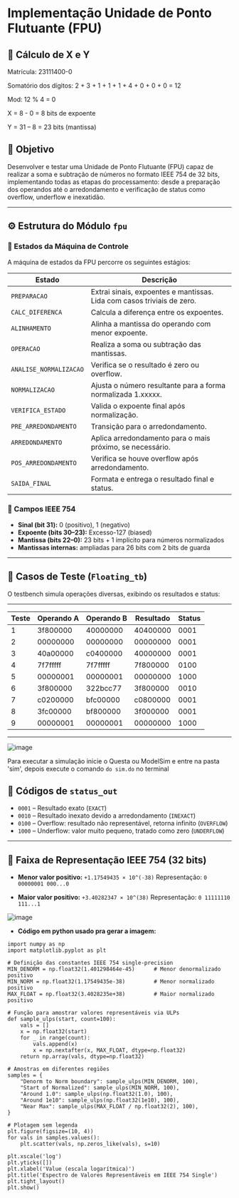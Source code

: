 

# Implementação Unidade de Ponto Flutuante (FPU)


## 🧮 Cálculo de X e Y

Matrícula: 23111400-0

Somatório dos dígitos: 2 + 3 + 1 + 1 + 1 + 4 + 0 + 0 + 0 = 12

Mod: 12 % 4 = 0

X = 8 - 0 = 8 bits de expoente

Y = 31 – 8 = 23 bits (mantissa)


## 📌 Objetivo

Desenvolver e testar uma Unidade de Ponto Flutuante (FPU) capaz de realizar a soma e subtração de números no formato IEEE 754 de 32 bits, implementando todas as etapas do processamento: desde a preparação dos operandos até o arredondamento e verificação de status como overflow, underflow e inexatidão.

---

## ⚙️ Estrutura do Módulo `fpu`

### 🧠 Estados da Máquina de Controle

A máquina de estados da FPU percorre os seguintes estágios:

| Estado                 | Descrição                                                              |
| ---------------------- | ---------------------------------------------------------------------- |
| `PREPARACAO`           | Extrai sinais, expoentes e mantissas. Lida com casos triviais de zero. |
| `CALC_DIFERENCA`       | Calcula a diferença entre os expoentes.                                |
| `ALINHAMENTO`          | Alinha a mantissa do operando com menor expoente.                      |
| `OPERACAO`             | Realiza a soma ou subtração das mantissas.                             |
| `ANALISE_NORMALIZACAO` | Verifica se o resultado é zero ou overflow.                            |
| `NORMALIZACAO`         | Ajusta o número resultante para a forma normalizada 1.xxxxx.           |
| `VERIFICA_ESTADO`      | Valida o expoente final após normalização.                             |
| `PRE_ARREDONDAMENTO`   | Transição para o arredondamento.                                       |
| `ARREDONDAMENTO`       | Aplica arredondamento para o mais próximo, se necessário.              |
| `POS_ARREDONDAMENTO`   | Verifica se houve overflow após arredondamento.                        |
| `SAIDA_FINAL`          | Formata e entrega o resultado final e status.                          |

### 🧮 Campos IEEE 754

* **Sinal (bit 31):** 0 (positivo), 1 (negativo)
* **Expoente (bits 30–23):** Excesso-127 (biased)
* **Mantissa (bits 22–0):** 23 bits + 1 implícito para números normalizados
* **Mantissas internas:** ampliadas para 26 bits com 2 bits de guarda

---

## 🧪 Casos de Teste (`Floating_tb`)

O testbench simula operações diversas, exibindo os resultados e status:

 -------------------------------------------------------------
 Teste | Operando A      | Operando B      | Resultado       | Status
 ------|-----------------|-----------------|-----------------|----
 1     | 3f800000 | 40000000 | 40400000 | 0001
 2     | 00000000 | 00000000 | 00000000 | 0001
 3     | 40a00000 | c0400000 | 40000000 | 0001
 4     | 7f7fffff | 7f7fffff | 7f800000 | 0100
 5     | 00000001 | 00000001 | 00000000 | 1000
 6     | 3f800000 | 322bcc77 | 3f800000 | 0010
 7     | c0200000 | bfc00000 | c0800000 | 0001
 8     | 3fc00000 | bf800000 | 3f000000 | 0001
 9     | 00000001 | 00000001 | 00000000 | 1000
---

![image](https://github.com/user-attachments/assets/ab841319-11ed-4cfe-a6b3-46ad732ffd8b)

Para executar a simulação inicie o Questa ou ModelSim e entre na pasta 'sim', depois execute o comando `do sim.do` no terminal

## 🧾 Códigos de `status_out`

* `0001` – Resultado exato (`EXACT`)
* `0010` – Resultado inexato devido a arredondamento (`INEXACT`)
* `0100` – Overflow: resultado não representável, retorna infinito (`OVERFLOW`)
* `1000` – Underflow: valor muito pequeno, tratado como zero (`UNDERFLOW`)

---

## 🔢 Faixa de Representação IEEE 754 (32 bits)

* **Menor valor positivo:**
  `+1.17549435 × 10^(-38)`
  Representação: `0 00000001 000...0`

* **Maior valor positivo:**
  `+3.40282347 × 10^(38)`
  Representação: `0 11111110 111...1`

![image](https://github.com/user-attachments/assets/03cadae5-ab93-47ff-95dc-9d7a225a61a5)

* **Código em python usado pra gerar a imagem:**
```pyhton
import numpy as np
import matplotlib.pyplot as plt

# Definição das constantes IEEE 754 single-precision
MIN_DENORM = np.float32(1.401298464e-45)      # Menor denormalizado positivo
MIN_NORM = np.float32(1.17549435e-38)         # Menor normalizado positivo
MAX_FLOAT = np.float32(3.4028235e+38)         # Maior normalizado positivo

# Função para amostrar valores representáveis via ULPs
def sample_ulps(start, count=100):
    vals = []
    x = np.float32(start)
    for _ in range(count):
        vals.append(x)
        x = np.nextafter(x, MAX_FLOAT, dtype=np.float32)
    return np.array(vals, dtype=np.float32)

# Amostras em diferentes regiões
samples = {
    "Denorm to Norm boundary": sample_ulps(MIN_DENORM, 100),
    "Start of Normalized": sample_ulps(MIN_NORM, 100),
    "Around 1.0": sample_ulps(np.float32(1.0), 100),
    "Around 1e10": sample_ulps(np.float32(1e10), 100),
    "Near Max": sample_ulps(MAX_FLOAT / np.float32(2), 100),
}

# Plotagem sem legenda
plt.figure(figsize=(10, 4))
for vals in samples.values():
    plt.scatter(vals, np.zeros_like(vals), s=10)

plt.xscale('log')
plt.yticks([])
plt.xlabel('Value (escala logarítmica)')
plt.title('Espectro de Valores Representáveis em IEEE 754 Single')
plt.tight_layout()
plt.show()

```

